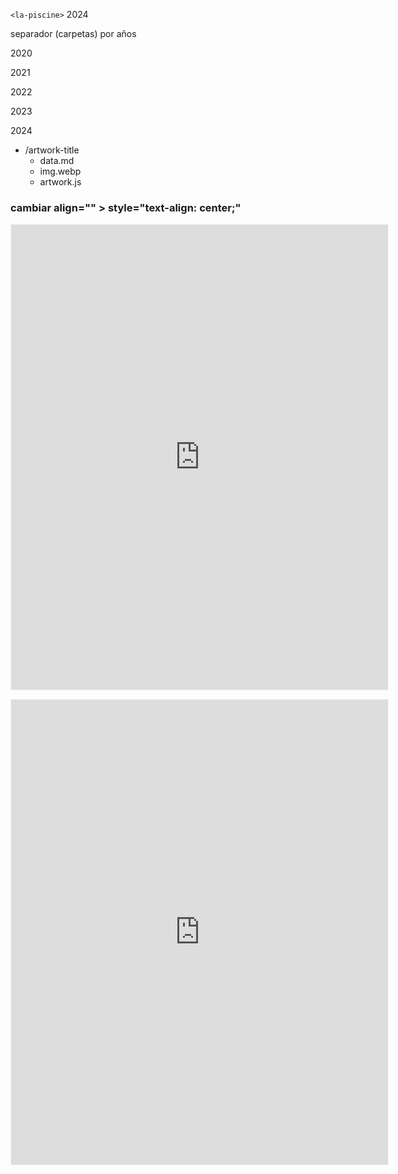 `<la-piscine>` 2024

separador (carpetas) por años

2020

2021

2022

2023

2024



- /artwork-title
  - data.md
  - img.webp
  - artwork.js

### cambiar align="" > style="text-align: center;"

<p align="center"><iframe width="602" height="744" frameborder="0" scrolling="no" style="width:603px; margin:0 auto!important;border: 1px solid #F2F2F3; z-index: 100;" src="https://editor.p5js.org/BloodSugar/full/Y1A4I2yfH"></iframe></p>

>

<p style="text-align: center;"><iframe width="602" height="744" frameborder="0" scrolling="no" style="width:603px; margin:0 auto!important;border: 1px solid #F2F2F3; z-index: 100;" src="https://editor.p5js.org/BloodSugar/full/Y1A4I2yfH"></iframe></p>


